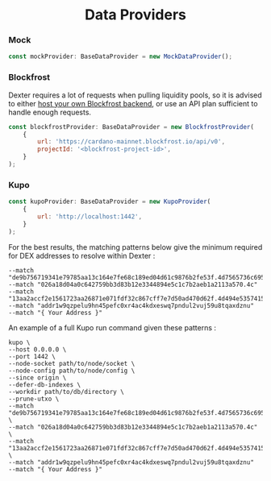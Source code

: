 <p align="center">
  <h1 align="center">Data Providers</h1>
</p>

### Mock

```js
const mockProvider: BaseDataProvider = new MockDataProvider();
```

### Blockfrost
Dexter requires a lot of requests when pulling liquidity pools, so it is advised to either [host your own Blockfrost backend](https://github.com/blockfrost/blockfrost-backend-ryo), 
or use an API plan sufficient to handle enough requests.
```js
const blockfrostProvider: BaseDataProvider = new BlockfrostProvider(
    {
        url: 'https://cardano-mainnet.blockfrost.io/api/v0',
        projectId: '<blockfrost-project-id>',
    }
);
```

### Kupo

```js
const kupoProvider: BaseDataProvider = new KupoProvider(
    {
        url: 'http://localhost:1442',
    }
);
```

For the best results, the matching patterns below give the minimum required for DEX addresses
to resolve within Dexter :
```
--match "de9b756719341e79785aa13c164e7fe68c189ed04d61c9876b2fe53f.4d7565736c69537761705f414d4d"
--match "026a18d04a0c642759bb3d83b12e3344894e5c1c7b2aeb1a2113a570.4c"
--match "13aa2accf2e1561723aa26871e071fdf32c867cff7e7d50ad470d62f.4d494e53574150" 
--match "addr1w9qzpelu9hn45pefc0xr4ac4kdxeswq7pndul2vuj59u8tqaxdznu"
--match "{ Your Address }"
```

An example of a full Kupo run command given these patterns :
```
kupo \
--host 0.0.0.0 \
--port 1442 \
--node-socket path/to/node/socket \
--node-config path/to/node/config \
--since origin \
--defer-db-indexes \
--workdir path/to/db/directory \
--prune-utxo \
--match "de9b756719341e79785aa13c164e7fe68c189ed04d61c9876b2fe53f.4d7565736c69537761705f414d4d" \
--match "026a18d04a0c642759bb3d83b12e3344894e5c1c7b2aeb1a2113a570.4c" \
--match "13aa2accf2e1561723aa26871e071fdf32c867cff7e7d50ad470d62f.4d494e53574150" \
--match "addr1w9qzpelu9hn45pefc0xr4ac4kdxeswq7pndul2vuj59u8tqaxdznu"
--match "{ Your Address }"
```
